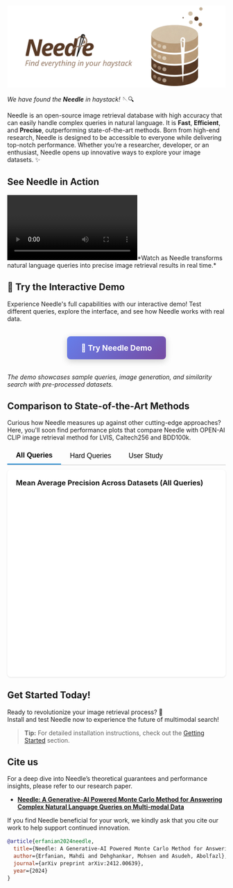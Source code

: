 <!-- Needle Banner -->
![Needle Banner](media/needle-banner-transparent.png)

<!-- Motto -->
*We have found the* ***Needle*** *in haystack!* 🪡🔍

<!-- Description -->
Needle is an open-source image retrieval database with high accuracy that can easily handle complex queries in natural language. It is **Fast**, **Efficient**, and **Precise**, outperforming state-of-the-art methods. Born from high-end research, Needle is designed to be accessible to everyone while delivering top-notch performance. Whether you’re a researcher, developer, or an enthusiast, Needle opens up innovative ways to explore your image datasets. ✨

<!-- Demonstration GIF -->
## See Needle in Action

<video controls>
  <source src="media/needle-demo.mp4" type="video/mp4">
</video>*Watch as Needle transforms natural language queries into precise image retrieval results in real time.*

## 🎨 Try the Interactive Demo

Experience Needle's full capabilities with our interactive demo! Test different queries, explore the interface, and see how Needle works with real data.

<div style="text-align: center; margin: 2rem 0;">
  <a href="https://uic-indexlab.github.io/Needle/demo/" 
     target="_blank" 
     style="display: inline-block; 
            background: linear-gradient(135deg, #667eea 0%, #764ba2 100%); 
            color: white; 
            padding: 1rem 2rem; 
            border-radius: 8px; 
            text-decoration: none; 
            font-weight: bold; 
            font-size: 1.1rem;
            box-shadow: 0 4px 15px rgba(0,0,0,0.2);
            transition: transform 0.2s ease;">
    🎨 Try Needle Demo
  </a>
</div>

*The demo showcases sample queries, image generation, and similarity search with pre-processed datasets.*

## Comparison to State-of-the-Art Methods

Curious how Needle measures up against other cutting-edge approaches? Here, you'll soon find performance plots that
compare Needle with OPEN-AI CLIP image retrieval method for LVIS, Caltech256 and BDD100k.

<!DOCTYPE html>
<html lang="en">
<head>
    <meta charset="UTF-8">
    <meta name="viewport" content="width=device-width, initial-scale=1.0">
    <script src="https://cdnjs.cloudflare.com/ajax/libs/Chart.js/3.7.0/chart.min.js"></script>
    <style>
        .tabs {
            display: flex;
            margin-bottom: 10px;
            border-bottom: 2px solid #e0e0e0;
        }
        .tab-button {
            padding: 10px 20px;
            cursor: pointer;
            border: none;
            background: none;
            outline: none;
            font-size: 16px;
        }
        .tab-button.active {
            border-bottom: 2px solid #007acc;
            font-weight: bold;
        }
        .tab-content {
            display: none;
        }
        .tab-content.active {
            display: block;
        }
    </style>
    <title>Mean Average Precision Charts</title>
</head>
<body>
    <div class="tabs">
        <button class="tab-button active" id="allQueriesTab">All Queries</button>
        <button class="tab-button" id="hardQueriesTab">Hard Queries</button>
        <button class="tab-button" id="userStudyTab">User Study</button>
    </div>
    <div id="chartContainer">
        <div class="tab-content active" id="allQueriesContent">
            <div style="background: white; border-radius: 8px; padding: 20px; box-shadow: 0 1px 3px rgba(0,0,0,0.12);">
                <h3 style="margin-block-start: 0" id="chartTitle">Mean Average Precision Across Datasets (All Queries)</h3>
                <div style="height: 400px;">
                    <canvas id="allQueriesChart"></canvas>
                </div>
            </div>
        </div>
        <div class="tab-content" id="hardQueriesContent">
            <div style="background: white; border-radius: 8px; padding: 20px; box-shadow: 0 1px 3px rgba(0,0,0,0.12);">
                <h3 style="margin-block-start: 0">Mean Average Precision Across Datasets (Hard Queries)</h3>
                <div style="height: 400px;">
                    <canvas id="hardQueriesChart"></canvas>
                </div>
            </div>
        </div>
        <div class="tab-content" id="userStudyContent">
            <div style="background: white; border-radius: 8px; padding: 20px; box-shadow: 0 1px 3px rgba(0,0,0,0.12);">
                <h3 style="margin-block-start: 0">User Study Preferences</h3>
                <div style="height: 400px;">
                    <canvas id="preferenceChart"></canvas>
                </div>
            </div>
        </div>
    </div>
    <script>
        document.addEventListener('DOMContentLoaded', function () {
            // Data for All Queries Tab
            const allQueriesData = {
                labels: ['LVIS', 'Caltech256', 'BDD100K', 'COCO'],
                datasets: [
                    {
                        label: 'Needle',
                        data: [0.323, 0.966, 0.711, 0.977],
                        backgroundColor: '#c2e8c4',
                        borderColor: '#2e7d32',
                        borderWidth: 1
                    },
                    {
                        label: 'CLIP',
                        data: [0.168, 0.939, 0.670, 0.952],
                        backgroundColor: '#c7dff9',
                        borderColor: '#1565c0',
                        borderWidth: 1
                    },
                    {
                        label: 'ALIGN',
                        data: [0.207, 0.947, 0.573, 0.960],
                        backgroundColor: '#ffe1c8',
                        borderColor: '#ef6c00',
                        borderWidth: 1
                    },
                    {
                        label: 'FLAVA',
                        data: [0.180, 0.903, 0.698, 0.941],
                        backgroundColor: '#e8d1f7',
                        borderColor: '#6a1b9a',
                        borderWidth: 1
                    },
                    {
                        label: 'BLIP + MiniLM',
                        data: [0.179, 0.838, 0.610, 0.951],
                        backgroundColor: '#f9cdde',
                        borderColor: '#c2185b',
                        borderWidth: 1
                    }
                ]
            };
            const hardQueriesData = {
                labels: ['LVIS', 'Caltech256', 'BDD100K', 'COCO'],
                 datasets: [
                {
                    label: 'Needle',
                    data: [0.249, 0.687, 0.158, 0.981],
                    backgroundColor: '#c2e8c4',
                    borderColor: '#2e7d32',
                    borderWidth: 1
                },
                {
                    label: 'CLIP',
                    data: [0.078, 0.181, 0.005, 0.477],
                    backgroundColor: '#c7dff9',
                    borderColor: '#1565c0',
                    borderWidth: 1
                },
                {
                    label: 'ALIGN',
                    data: [0.129, 0.398, 0.003, 0.895],
                    backgroundColor: '#ffe1c8',
                    borderColor: '#ef6c00',
                    borderWidth: 1
                },
                {
                    label: 'FLAVA',
                    data: [0.099, 0.306, 0.036, 0.281],
                    backgroundColor: '#e8d1f7',
                    borderColor: '#6a1b9a',
                    borderWidth: 1
                },
                {
                    label: 'BLIP + MiniLM',
                    data: [0.107, 0.372, 0.144, 0.698],
                    backgroundColor: '#f9cdde',
                    borderColor: '#c2185b',
                    borderWidth: 1
                }
            ]
            };
            const allQueriesCtx = document.getElementById('allQueriesChart').getContext('2d');
            const allQueriesChart = new Chart(allQueriesCtx, {
                type: 'bar',
                data: allQueriesData,
                options: {
                    responsive: true,
                    maintainAspectRatio: false,
                    scales: {
                        y: {
                            beginAtZero: true,
                            title: {
                                display: true,
                                text: 'Mean Average Precision'
                            }
                        }
                    }
                }
            });
            const hardQueriesCtx = document.getElementById('hardQueriesChart').getContext('2d');
            const hardQueriesChart = new Chart(hardQueriesCtx, {
                type: 'bar',
                data: hardQueriesData,
                options: {
                    responsive: true,
                    maintainAspectRatio: false,
                    scales: {
                        y: {
                            beginAtZero: true,
                            title: {
                                display: true,
                                text: 'Mean Average Precision'
                            }
                        }
                    }
                }
            });
            const preferenceCtx = document.getElementById('preferenceChart').getContext('2d');
            new Chart(preferenceCtx, {
                type: 'bar',
                data: {
                    labels: ['Needle', 'CLIP', 'Both', 'Neither'],
                    datasets: [
                        {
                            label: 'Needle',
                            data: [52.52, 23.23, 14.15, 10.1],
                            backgroundColor: '#bbddf5',
                            borderColor: '#367ea4',
                            borderWidth: 1
                        }
                    ]
                },
                options: {
                    responsive: true,
                    maintainAspectRatio: false,
                    plugins: {
                        tooltip: {
                            callbacks: {
                                label: function(context) {
                                    return context.dataset.label + ': ' + context.raw + '%';
                                }
                            }
                        }
                    },
                    scales: {
                        y: {
                            beginAtZero: true,
                            max: 100,
                            title: {
                                display: true,
                                text: 'Score (%)'
                            }
                        }
                    }
                }
            });
            const allQueriesTab = document.getElementById('allQueriesTab');
            const hardQueriesTab = document.getElementById('hardQueriesTab');
            const userStudyTab = document.getElementById('userStudyTab');
            const allQueriesContent = document.getElementById('allQueriesContent');
            const hardQueriesContent = document.getElementById('hardQueriesContent');
            const userStudyContent = document.getElementById('userStudyContent');
            allQueriesTab.addEventListener('click', function () {
                allQueriesTab.classList.add('active');
                hardQueriesTab.classList.remove('active');
                userStudyTab.classList.remove('active');
                allQueriesContent.classList.add('active');
                hardQueriesContent.classList.remove('active');
                userStudyContent.classList.remove('active');
            });
            hardQueriesTab.addEventListener('click', function () {
                hardQueriesTab.classList.add('active');
                allQueriesTab.classList.remove('active');
                userStudyTab.classList.remove('active');
                hardQueriesContent.classList.add('active');
                allQueriesContent.classList.remove('active');
                userStudyContent.classList.remove('active');
            });
            userStudyTab.addEventListener('click', function () {
                userStudyTab.classList.add('active');
                allQueriesTab.classList.remove('active');
                hardQueriesTab.classList.remove('active');
                userStudyContent.classList.add('active');
                allQueriesContent.classList.remove('active');
                hardQueriesContent.classList.remove('active');
            });
        });
    </script>
</body>
</html>

<!-- Call to Action -->
## Get Started Today!
Ready to revolutionize your image retrieval process? 🚀  
Install and test Needle now to experience the future of multimodal search!

> **Tip:** For detailed installation instructions, check out the [Getting Started](getting-started.md) section.

## Cite us 

For a deep dive into Needle’s theoretical guarantees and performance insights, please refer to our research paper.
- [**Needle: A Generative-AI Powered Monte Carlo Method for Answering Complex Natural Language Queries on Multi-modal Data**](https://arxiv.org/abs/2412.00639)

If you find Needle beneficial for your work, we kindly ask that you cite our work to help support continued innovation.

```bibtex  
@article{erfanian2024needle,
  title={Needle: A Generative-AI Powered Monte Carlo Method for Answering Complex Natural Language Queries on Multi-modal Data},
  author={Erfanian, Mahdi and Dehghankar, Mohsen and Asudeh, Abolfazl},
  journal={arXiv preprint arXiv:2412.00639},
  year={2024}
}
```  
